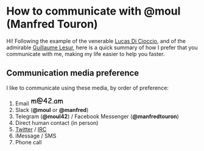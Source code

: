 # How to communicate with @moul (Manfred Touron)

Hi! Following the example of the venerable [Lucas Di Cioccio](https://twitter.com/lucasdicioccio),
and of the admirable [Guillaume Lesur](https://twitter.com/bipbip),
here is a quick summary of how I prefer that you communicate with me,
making my life easier to help you faster.

## Communication media preference

I like to communicate using these media, by order of preference:

1. Email <img src="https://github.com/moul/howto/raw/master/assets/mail.png" height="24" />
2. Slack (**@moul** or **@manfred**)
3. Telegram (**@moul42**) / Facebook Messenger (**@manfredtouron**)
4. Direct human contact (in person)
5. [Twitter](https://twitter.com/moul) / [IRC](https://www.irccloud.com/invite?channel=moul&hostname=irc.freenode.net&port=6697&ssl=1)
6. iMessage / SMS
7. Phone call
